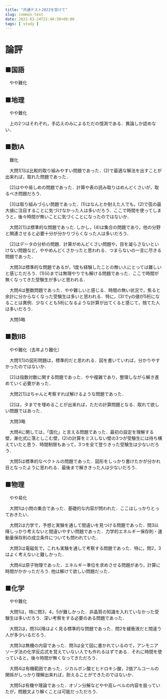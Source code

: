 ```yaml
---
title: "共通テスト2022を受けて"
slug: common-test
date: 2022-03-24T22:48:50+09:00
tags: [ study ]
---
```


# 論評

## ■国語

　やや難化

## ■地理

　やや難化

　上の2つはそれぞれ，手応えのみによるただの憶測である．異論しか認めない．

## ■数ⅠA

　難化

　大問1[1]は比較的取り組みやすい問題であった．(2)で最適な解法を出すことが出来れば，取れた問題であった．

　[2]はやや易しめの問題であった．計算や表の読み取りはめんどくさいが，取るべき問題だろう．

　[3]は取り組みづらい問題であった．(1)はなんとか耐えた人でも，(2)で弦の最大値に注目することに気づけなかった人は多いだろう．ここで時間を使ってしまうと，後々時間が無いことに気づくことになったのではないか．

　大問2[1]は標準的な問題であった. しかし，(4)は集合の問題であり，他の分野と関連させると必要十分が分かりづらくなった人は多いだろう．

　[2]はデータの分析の問題．計算がめんどくさい問題や，目を凝らさないといけない問題など，ややめんどくさかったと思われる．つまらないの一言に尽きる問題であった．

　大問3は標準的な問題であるが，1度も経験したことの無い人にとっては難しいと感じただろう．(1)(ⅱ)までは無理やりでも解ける問題であった．ここで時間が無くなってきた受験生が多いと思われる．

　大問4は整数問題であった．やや難しいと感じる．時間の無い状況で，焦ると余計に分からなくなった受験生は多いと思われる．特に，(3)でyの値が5桁になることは異例．少なくとも5桁になるような計算が出てくると感じて，捨てた人は多いだろう．

　大問5略

## ■数IIB

　やや難化（去年より難化）

　大問1[1]の図形問題は，標準的だと思われる．図を書いていれば，分かりやすかったのではないか．

　[2]は指数対数に関する問題であった．やや複雑であり，整理しながら解き進めていく必要があった．

　大問2[1]はちゃんと考察すれば解けるような問題であった．

　[2]は，タまでを埋めることが出来れば，ただの計算問題となる．取れて欲しい問題ではあった．

　大問3略

　大問4に関しては，「国化」と言える問題であった．最初の設定を理解する壁，漸化式に落としこむ壁，(2)の計算をミスしない壁の3つが受験生には待ち構えていたと思う．時間制限もあって，3つを全て登りきった受験生は少ないだろう．

　大問5は標準的なベクトルの問題であった．図形をしっかり書けたかが分かれ目となったように思われる．最後まで解ききった人は少ないだろう．

## ■物理

　やや易化

　大問1は小問の集合であった．基礎的な内容が問われた．ここはしっかりとっておきたい．

　大問2は力学で，予想と実験を通して間違いを見つける問題であった．問3以降しっかり考えないと間違いやすい問題であった．力学的エネルギー保存則・運動量保存則の成立条件についても問われていた．

　大問3は電磁気で，これも実験を通して考察する問題であった．特に，問2，3はよく考えないと難しかった．

　大問4は原子物理であった．エネルギー準位を求めさせる問題があり，計算に時間がかかっただろう. 他は解けて欲しい問題だった．

## ■化学

　やや難化

　大問1は，特に問3，4，5が難しかった．非晶質の知識を入れていなかった受験生は多いだろう．深い考察をする必要のある問題であった．

　大問2は，問3以降はよく見る標準的な問題であった．問2を緩衝液だと間違う人が多少いるだろう．

　大問3は無機の内容であった．問3は全て図に書かれているので，アンモニアソーダ法の化学反応式を覚えていない人でも作れるはずである．それに時間を使っていると，後々時間が無くなってきただろう．

　大問4は有機範囲であった．ジカルボン酸とヒドロキシ酸，2価アルコールの関係がしっかり理解出来れば，耐えることができたのではないか．

　大問5は有機や理論であった．オゾン分解などやや高レベルの内容を扱っていたが，問題文より解くことは可能だっただろう．
